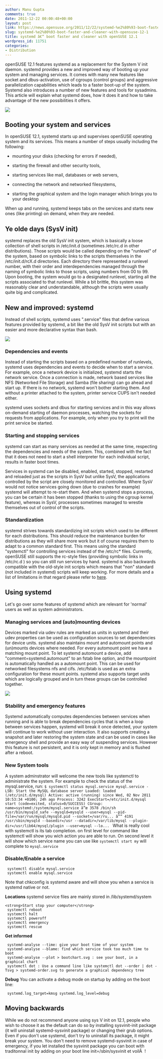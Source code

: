 ```yaml
---
author: Manu Gupta
comments: true
date: 2011-12-22 00:00:48+00:00
layout: post
link: https://news.opensuse.org/2011/12/22/systemd-%e2%80%93-boot-faster-and-cleaner-with-opensuse-12-1/
slug: systemd-%e2%80%93-boot-faster-and-cleaner-with-opensuse-12-1
title: systemd â€“ boot faster and cleaner with openSUSE 12.1
wordpress_id: 11751
categories:
- Distribution
---
```


openSUSE 12.1 features systemd as a replacement for the System V init daemon. systemd provides a new and improved way of booting up your system and managing services. It comes with many new features like socket and dbus-activation, use of cgroups (control groups) and aggressive parallelization capabilities which leads to a faster boot-up of the system. Systemd also introduces a number of new features and tools for sysadmins. This article will explain what systemd does, how it does it and how to take advantage of the new possibilities it offers.
<!-- more -->
[![](/wp-content/uploads/2011/11/4308639792_ae11049568.jpg)](http://news.opensuse.org/2011/12/22/systemd-%e2%80%93-boot-faster-and-cleaner-with-opensuse-12-1/4308639792_ae11049568/)


## Booting your system and services


In openSUSE 12.1, systemd starts up and supervises openSUSE operating system and its services. This means a number of steps usually including the following:



	
  * mounting your disks (checking for errors if needed),

	
  * starting the firewall and other security tools,

	
  * starting services like mail, databases or web servers,

	
  * connecting the network and networked filesystems,

	
  * starting the graphical system and the login manager which brings you to your desktop


When up and running, systemd keeps tabs on the services and starts new ones (like printing) on demand, when they are needed.


## Ye olde days (SysV init)


systemd replaces the old SysV init system, which is basically a loose collection of shell scripts in /etc/init.d (sometimes /etc/rc.d in other distributions). Those scripts would be called depending on the "runlevel" of the system, based on symbolic links to the scripts themselves in the /etc/init.d/rcX.d directories. Each directory there represented a runlevel number, with their order and interdependencies managed through the naming of symbolic links to those scripts, using numbers from 00 to 99. Upon booting, the system would go to a designated runlevel, starting all the scripts associated to that runlevel. While a bit brittle, this system was reasonably clear and understandable, although the scripts were usually quite big and complicated.


## New and improved: systemd


Instead of shell scripts, systemd uses ".service" files that define various features provided by systemd, a bit like the old SysV init scripts but with an easier and more declarative syntax than bash.

[![](/wp-content/uploads/2011/12/4404848273_3fcaeacf5d.jpg)](http://news.opensuse.org/2011/12/22/systemd-%e2%80%93-boot-faster-and-cleaner-with-opensuse-12-1/4404848273_3fcaeacf5d/)


### Dependencies and events


Instead of starting the scripts based on a predefined number of runlevels, systemd uses dependencies and events to decide when to start a service. For example, once a network device is initialized, systemd starts the network service. Once a connection is made, network based services like NFS (Networked File Storage) and Samba (file sharing) can go ahead and start up. If there is no network, systemd won't bother starting them. And without a printer attached to the system, printer service CUPS isn't needed either.

systemd uses sockets and dbus for starting services and in this way allows on-demand starting of daemon processes, watching the sockets for requests from applications. For example, only when you try to print will the print service be started.


### Starting and stopping services


systemd can start as many services as needed at the same time, respecting the dependencies and needs of the system. This, combined with the fact that it does not need to start a shell interpreter for each individual script, results in faster boot times.

Services in systemd can be disabled, enabled, started, stopped, restarted and reloaded just as the scripts in SysV but unlike SysV, the applications controlled by the script are closely monitored and controlled. Where SysV would not notice services going down (due to crashes for example) systemd will attempt to re-start them. And when systemd stops a process, you can be certain it has been stopped (thanks to using the cgroup kernel feature), whereas in SysV, processes sometimes managed to wrestle themselves out of control of the scripts.


### Standardization


systemd strives towards standardizing init scripts which used to be different for each distributions. This should reduce the maintenance burden for distributions as they will share more work but it of course requires them to adapt to a common standard first. This means using the standard "systemctl" for controlling services instead of the /etc/rc* files. Currently, openSUSE still supports the rc-style files (providing symbolic links in /etc/rc.d ) so you can still run services by hand. systemd is also backwards compatible with the old-style init scripts which means that "non" standard (not included in systemd) scripts will keep working. For more details and a list of limitations in that regard please refer to [here](http://www.freedesktop.org/wiki/Software/systemd/Incompatibilities).


## Using systemd


Let's go over some features of systemd which are relevant for 'normal' users as well as system administrators.


### Managing services and (auto)mounting devices


Devices marked via udev rules are marked as units in systemd and their udev properties can be used as configuration sources to set dependencies for device units. systemd also maintains mount and automount points and (un)mounts devices where needed. For every automount point we have a matching mount point. To let systemd automount a device, add "comment=systemd.automount" to an fstab line option, and the mountpoint is automatically handled as a automount point. This can be used for networked filesystems nfs and cifs. /etc/fstab is used as an extra configuration for these mount points. systemd also supports target units which are logically grouped and in turn these groups can be controlled together.

[![](/wp-content/uploads/2011/12/4320210414_e0b3550b1a1.jpg)](http://news.opensuse.org/2011/12/22/systemd-%e2%80%93-boot-faster-and-cleaner-with-opensuse-12-1/4320210414_e0b3550b1a/)


### Stability and emergency features


Systemd automatically computes dependencies between services when running and is able to break dependencies cycles that is when a loop between services happen, systemd will break it once detected, your system will continue to work without user interaction. It also supports creating a snapshot and later restoring the system state and can be used in cases like emergency shell and provide an easy way of suspending services. However this feature is not persistent, and it is only kept in memory and is flushed after a reboot.


### New System tools


A system adminstrator will welcome the new tools like systemctl to administrate the system. For example to check the status of the mysql.service, run:
`$ systemctl status mysql.service
mysql.service - LSB: Start the MySQL database server
Loaded: loaded (/etc/init.d/mysql)
Active: active (running) since Wed, 02 Nov 2011 10:53:34 +0100; 24h ago
Process: 3242 ExecStart=/etc/init.d/mysql start (code=exited, status=0/SUCCESS)
CGroup: name=systemd:/system/mysql.service
â”œ 3578 /bin/sh /usr/bin/mysqld_safe --mysqld=mysqld --user=mysql --pid-file=/var/run/mysql/mysqld.pid --socket=/var/ru...
â”” 4191 /usr/sbin/mysqld --basedir=/usr --datadir=/var/lib/mysql --plugin-dir=/usr/lib64/mysql/plugin --user=mysql --lo...
`
What is really cool with systemctl is its tab completion. on first level for command like systemctl will show you wich action you are able to run. On second level it will show which service name you can use like `systemctl start my` will complete to `mysql.service`


### Disable/Enable a service



    
     systemctl disable mysql.service
     systemctl enable mysql.service


Note that chkconfig is systemd aware and will show you when a service is systemd native or not.

**Locations**
systemd service files are mainly stored in /lib/systemd/system

    
    <strong>Start stop your computer</strong>
     systemctl reboot
     systemctl halt
     systemctl poweroff
     systemctl emergency
     systemctl rescue


**Get informed**

    
     systemd-analyse --time: give your boot time of your system
     systemd-analyse --blame: find which service took too much time to boot
     systemd-analyse --plot > bootchart.svg : see your boot, in a graphical chart
     systemctl dot : Use a command line like systemctl dot --order | dot -Tsvg > systemd-order.svg to generate a graphical dependency tree


**Debug**
You can activate a debug mode on startup by adding on the boot line:

    
     systemd.log_target=kmsg systemd.log_level=debug




## Moving backwards


While we do not recommend anyone using sys V init on 12.1, people who wish to choose it as the default can do so by installing sysvinit-init package (it will uninstall systemd-sysvinit package) or changing their grub options. Even if you don't use systemd, don't try to uninstall its package, it might break your system. You don't need to remove systemd-sysvinit in case of emergency, if you let installed the sysvinit package you can boot with traditonnal init by adding on your boot line init=/sbin/sysvinit et voilÃ  !
